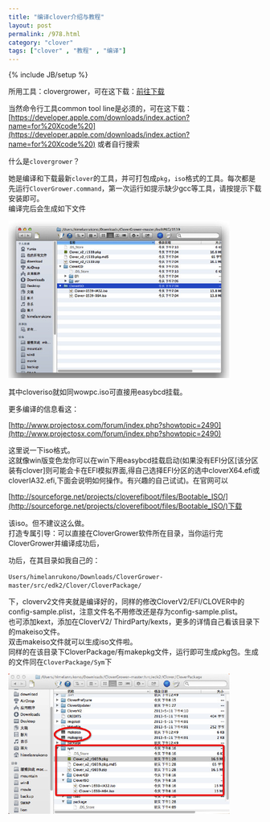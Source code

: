```yaml
---
title: "编译clover介绍与教程"
layout: post
permalink: /978.html
category: "clover"
tags: ["clover" , "教程" , "编译"]
---
```

{% include JB/setup %}

所用工具：clovergrower，可在这下载：[前往下载](https://github.com/STLVNUB/CloverGrower)

当然命令行工具common tool line是必须的，可在这下载：[https://developer.apple.com/downloads/index.action?name=for%20Xcode%20](https://developer.apple.com/downloads/index.action?name=for%20Xcode%20)
或者自行搜索
  
什么是`clovergrower`？  

她是编译和下载最新`clover`的工具，并可打包成`pkg`，`iso`格式的工具。每次都是先运行`CloverGrower.command`，第一次运行如提示缺少gcc等工具，请按提示下载安装即可。  
编译完后会生成如下文件

![](/wp-content/uploads/sinapicv2-backup/978-ww3-bmiddle-a316108djw1enwaglhdvwj20fq0b8mz8.jpg)

其中cloveriso就如同wowpc.iso可直接用easybcd挂载。

更多编译的信息看这：

[http://www.projectosx.com/forum/index.php?showtopic=2490](http://www.projectosx.com/forum/index.php?showtopic=2490)

这里说一下iso格式。  
这就像win版变色龙你可以在win下用easybcd挂载启动(如果没有EFI分区[该分区装有clover]则可能会卡在EFI模拟界面,得自己选择EFI分区的选中cloverX64.efi或cloverIA32.efi,下面会说明如何操作。有兴趣的自己试试)。在官网可以

[http://sourceforge.net/projects/cloverefiboot/files/Bootable_ISO/](http://sourceforge.net/projects/cloverefiboot/files/Bootable_ISO/)下载

该iso。但不建议这么做。  
打造专属引导：可以直接在CloverGrower软件所在目录，当你运行完CloverGrower并编译成功后，

功后，在其目录如我自己的：

`Users/himelanrukono/Downloads/CloverGrower-master/src/edk2/Clover/CloverPackage/`

下，cloverv2文件夹就是编译好的，同样的修改CloverV2/EFI/CLOVER中的config-sample.plist，注意文件名不用修改还是存为config-sample.plist。  
也可添加kext，添加在CloverV2/ ThirdParty/kexts，更多的详情自己看该目录下的makeiso文件。  
双击makeiso文件就可以生成iso文件啦。  
同样的在该目录下CloverPackage/有makepkg文件，运行即可生成pkg包。生成的文件同在`CloverPackage/Sym`下

![](/wp-content/uploads/sinapicv2-backup/978-ww3-bmiddle-a316108djw1enwaha1p6yj20go0aln0e.jpg)